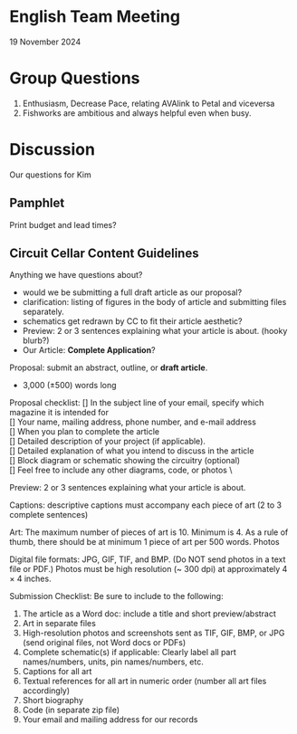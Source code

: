 # English Team Meeting

19 November 2024

# Group Questions

1. Enthusiasm, Decrease Pace, relating AVAlink to Petal and viceversa
2. Fishworks are ambitious and always helpful even when busy.

# Discussion

Our questions for Kim

## Pamphlet

Print budget and lead times?

## Circuit Cellar Content Guidelines

Anything we have questions about?
- would we be submitting a full draft article as our proposal?
- clarification: listing of figures in the body of article and submitting files separately.
- schematics get redrawn by CC to fit their article aesthetic?
- Preview: 2 or 3 sentences explaining what your article is about. (hooky blurb?)
- Our Article: **Complete Application**?

Proposal: submit an abstract, outline, or **draft article**.
- 3,000 (±500) words long

Proposal checklist: 
[] In the subject line of your email, specify which magazine it is intended for \
[] Your name, mailing address, phone number, and e-mail address \
[] When you plan to complete the article \
[]  Detailed description of your project (if applicable). \
[]  Detailed explanation of what you intend to discuss in the article \
[] Block diagram or schematic showing the circuitry (optional) \
[] Feel free to include any other diagrams, code, or photos \

Preview: 2 or 3 sentences explaining what your article is about.

Captions: descriptive captions must accompany each piece of art (2 to 3 complete
sentences)

Art: The maximum number of pieces of art is 10. Minimum is 4. As a rule of
thumb, there should be at minimum 1 piece of art per 500 words.
Photos

Digital file formats: JPG, GIF, TIF, and BMP. (Do NOT send photos in a text file or
PDF.) Photos must be high resolution (~ 300 dpi) at approximately 4 × 4 inches.

Submission Checklist: 
Be sure to include to the following:
1. The article as a Word doc: include a title and short preview/abstract
2. Art in separate files
3. High-resolution photos and screenshots sent as TIF, GIF, BMP, or JPG (send original
files, not Word docs or PDFs)
4. Complete schematic(s) if applicable: Clearly label all part names/numbers, units, pin
names/numbers, etc.
5. Captions for all art
6. Textual references for all art in numeric order (number all art files accordingly)
7. Short biography
8. Code (in separate zip file)
9. Your email and mailing address for our records
